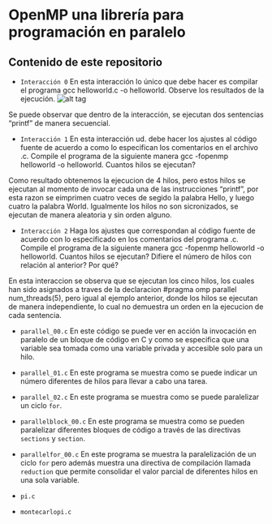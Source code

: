 # OpenMP una librería para programación en paralelo

## Contenido de este repositorio

* `Interacción 0`
En esta interacción lo único que debe hacer es compilar el programa gcc helloworld.c -o helloworld. Observe los resultados de la ejecución.
![alt tag](https://docs.google.com/drawings/d/1IhmW3pFvKPecRys3CdaVBpYT40AUfn9p92gniLlYXHQ/pub?w=484&h=100)

Se puede observar que dentro de la interacción, se ejecutan dos sentencias “printf” de manera secuencial.

* `Interacción 1`
En esta interacción ud. debe hacer los ajustes al código fuente de acuerdo a como lo especifican los comentarios en el archivo .c. Compile el programa de la siguiente manera gcc -fopenmp helloworld -o helloworld. Cuantos hilos se ejecutan?

Como resultado obtenemos la ejecucion de 4 hilos, pero estos hilos se ejecutan al momento de invocar cada una de las instrucciones “printf”, por esta razon se eimprimen cuatro veces de segido la palabra Hello, y luego cuatro la palabra World. Igualmente los hilos no son sicronizados, se ejecutan de manera aleatoria y sin orden alguno.

* `Interacción 2`
Haga los ajustes que correspondan al código fuente de acuerdo con lo especificado en los comentarios del programa .c. Compile el programa de la siguiente manera gcc -fopenmp helloworld -o helloworld. Cuantos hilos se ejecutan? Difiere el número de hilos con relación al anterior? Por qué?

En esta interaccion se observa que se ejecutan los cinco hilos, los cuales han sido asignados a traves de la declaracion #pragma omp parallel num_threads(5), pero igual al ejemplo anterior, donde los hilos se ejecutan de manera independiente, lo cual no demuestra un orden en la ejecucion de cada sentencia.

* `parallel_00.c`
En este código se puede ver en acción la invocación en paralelo de un bloque de código en C y como se especifica que una variable sea tomada como una variable privada y accesible solo para un hilo.

* `parallel_01.c`
En este programa se muestra como se puede indicar un número diferentes de hilos para llevar a cabo una tarea.

* `parallel_02.c`
En este programa se muestra como se puede paralelizar un ciclo `for`.

* `parallelblock_00.c`
En este programa se muestra como se pueden paralelizar diferentes bloques de código a través de las directivas `sections` y `section`. 

* `parallelfor_00.c`
En este programa se muestra la paralelización de un ciclo `for` pero además muestra una directiva de compilación llamada `reduction` que permite consolidar el valor parcial de diferentes hilos en una sola variable.

* `pi.c`

* `montecarlopi.c`
